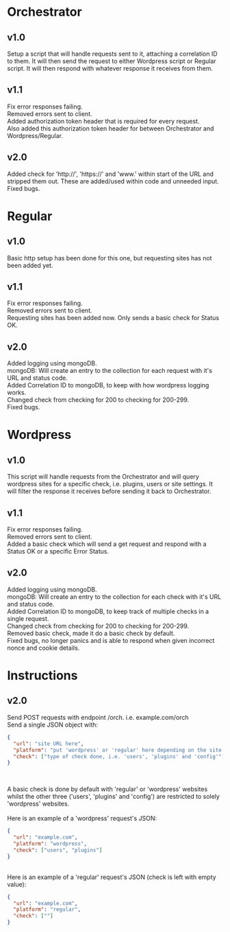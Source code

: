 # Orchestrator

## v1.0<br />
Setup a script that will handle requests sent to it, attaching a correlation ID to them.
It will then send the request to either Wordpress script or Regular script.
It will then respond with whatever response it receives from them. <br />
## v1.1<br />
Fix error responses failing. <br />
Removed errors sent to client. <br />
Added authorization token header that is required for every request. <br />
Also added this authorization token header for between Orchestrator and Wordpress/Regular. <br />
## v2.0<br />
Added check for 'http://', 'https://' and 'www.' within start of the URL and stripped them out. These are added/used within code and unneeded input. <br />
Fixed bugs. <br />

# Regular

## v1.0<br />
Basic http setup has been done for this one, but requesting sites has not been added yet. <br />
## v1.1<br />
Fix error responses failing. <br />
Removed errors sent to client. <br />
Requesting sites has been added now. Only sends a basic check for Status OK. <br />
## v2.0<br />
Added logging using mongoDB. <br />
mongoDB: Will create an entry to the collection for each request with it's URL and status code. <br />
Added Correlation ID to mongoDB, to keep with how wordpress logging works. <br />
Changed check from checking for 200 to checking for 200-299. <br />
Fixed bugs. <br />

# Wordpress

## v1.0<br />
This script will handle requests from the Orchestrator and will query wordpress sites for a specific check, i.e. plugins, users or site settings.
It will filter the response it receives before sending it back to Orchestrator. <br />
## v1.1<br />
Fix error responses failing. <br />
Removed errors sent to client. <br />
Added a basic check which will send a get request and respond with a Status OK or a specific Error Status. <br />
## v2.0<br />
Added logging using mongoDB. <br />
mongoDB: Will create an entry to the collection for each check with it's URL and status code. <br />
Added Correlation ID to mongoDB, to keep track of multiple checks in a single request. <br />
Changed check from checking for 200 to checking for 200-299. <br />
Removed basic check, made it do a basic check by default. <br />
Fixed bugs, no longer panics and is able to respond when given incorrect nonce and cookie details. <br />

# Instructions

## v2.0 <br />
Send POST requests with endpoint /orch. i.e. example.com/orch <br />
Send a single JSON object with: <br />

```JSON
{
  "url": "site URL here",
  "platform": "put 'wordpress' or 'regular' here depending on the site type",
  "check": ["type of check done, i.e. 'users', 'plugins' and 'config'"]
}
```
<br />

A basic check is done by default with 'regular' or 'wordpress' websites whilst the other three ('users', 'plugins' and 'config') are restricted to solely 'wordpress' websites. <br /><br />
Here is an example of a 'wordpress' request's JSON:<br />

```JSON
{
  "url": "example.com",
  "platform": "wordpress",
  "check": ["users", "plugins"]
}
```
<br />
Here is an example of a 'regular' request's JSON (check is left with empty value):<br />

```JSON
{
  "url": "example.com",
  "platform": "regular",
  "check": [""]
}
```
